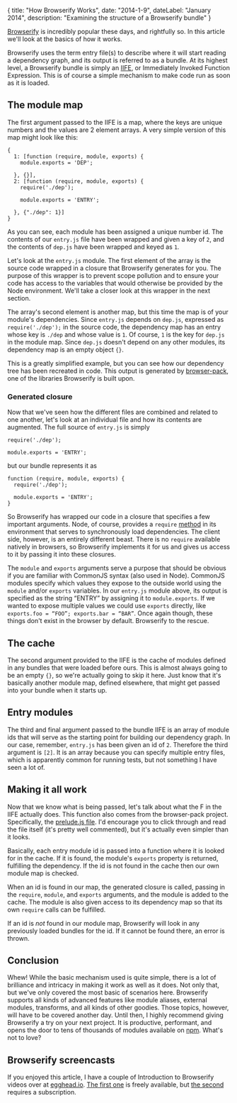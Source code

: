 {
	title: "How Browserify Works",
	date: "2014-1-9",
	dateLabel: "January 2014",
	description: "Examining the structure of a Browserify bundle"
}

[Browserify](https://github.com/substack/node-browserify/) is incredibly popular these days, and rightfully so. In this article we'll look at the basics of how it works.

Browserify uses the term entry file(s) to describe where it will start reading a dependency graph, and its output is referred to as a bundle. At its highest level, a Browserify bundle is simply an [IIFE](http://benalman.com/news/2010/11/immediately-invoked-function-expression/), or Immediately Invoked Function Expression. This is of course a simple mechanism to make code run as soon as it is loaded.

## The module map
The first argument passed to the IIFE is a map, where the keys are unique numbers and the values are 2 element arrays. A very simple version of this map might look like this:

```
{
  1: [function (require, module, exports) {
    module.exports = 'DEP';

  }, {}],
  2: [function (require, module, exports) {
    require('./dep');

    module.exports = 'ENTRY';

  }, {"./dep": 1}]
}
```

As you can see, each module has been assigned a unique number id. The contents of our `entry.js` file have been wrapped and given a key of `2`, and the contents of `dep.js` have been wrapped and keyed as `1`.

Let's look at the `entry.js` module. The first element of the array is the source code wrapped in a closure that Browserify generates for you. The purpose of this wrapper is to prevent scope pollution and to ensure your code has access to the variables that would otherwise be provided by the Node environment. We'll take a closer look at this wrapper in the next section.

The array's second element is another map, but this time the map is of your module's dependencies. Since `entry.js` depends on `dep.js`, expressed as `require('./dep');` in the source code, the dependency map has an entry whose key is `./dep` and whose value is `1`. Of course, `1` is the key for `dep.js` in the module map. Since `dep.js` doesn't depend on any other modules, its dependency map is an empty object `{}`.

This is a greatly simplified example, but you can see how our dependency tree has been recreated in code. This output is generated by [browser-pack](https://github.com/substack/browser-pack), one of the libraries Browserify is built upon.

### Generated closure

Now that we've seen how the different files are combined and related to one another, let's look at an individual file and how its contents are augmented. The full source of `entry.js` is simply

```
require('./dep');

module.exports = 'ENTRY';
```

but our bundle represents it as

```
function (require, module, exports) {
  require('./dep');

  module.exports = 'ENTRY';
}
```

So Browserify has wrapped our code in a closure that specifies a few important arguments. Node, of course, provides a `require` [method](http://nodejs.org/api/globals.html#globals_require) in its environment that serves to synchronously load dependencies. The client side, however, is an entirely different beast. There is no `require` available natively in browsers, so Browserify implements it for us and gives us access to it by passing it into these closures.

The `module` and `exports` arguments serve a purpose that should be obvious if you are familiar with CommonJS syntax (also used in Node). CommonJS modules specify which values they expose to the outside world using the `module` and/or `exports` variables. In our `entry.js` module above, its output is specified as the string “ENTRY” by assigning it to `module.exports`. If we wanted to expose multiple values we could use `exports` directly, like `exports.foo = “FOO”; exports.bar = “BAR”`. Once again though, these things don't exist in the browser by default. Browserify to the rescue.

## The cache

The second argument provided to the IIFE is the cache of modules defined in any bundles that were loaded before ours. This is almost always going to be an empty `{}`, so we're actually going to skip it here. Just know that it's basically another module map, defined elsewhere, that might get passed into your bundle when it starts up.

## Entry modules

The third and final argument passed to the bundle IIFE is an array of module ids that will serve as the starting point for building our dependency graph. In our case, remember, `entry.js` has been given an id of `2`. Therefore the third argument is `[2]`. It is an array because you can specify multiple entry files, which is apparently common for running tests, but not something I have seen a lot of.

## Making it all work

Now that we know what is being passed, let's talk about what the F in the IIFE actually does. This function also comes from the browser-pack project. Specifically, the [prelude.js file](https://github.com/substack/browser-pack/blob/d29fddc8a9207d5f967664935073b50971aff708/prelude.js). I'd encourage you to click through and read the file itself (it's pretty well commented), but it's actually even simpler than it looks.

Basically, each entry module id is passed into a function where it is looked for in the cache. If it is found, the module's `exports` property is returned, fulfilling the dependency. If the id is not found in the cache then our own module map is checked.

When an id is found in our map, the generated closure is called, passing in the `require`, `module`, and `exports` arguments, and the module is added to the cache. The module is also given access to its dependency map so that its own `require` calls can be fulfilled.

If an id is *not* found in our module map, Browserify will look in any previously loaded bundles for the id. If it cannot be found there, an error is thrown.

## Conclusion

Whew! While the basic mechanism used is quite simple, there is a lot of brilliance and intricacy in making it work as well as it does. Not only that, but we've only covered the most basic of scenarios here. Browserify supports all kinds of advanced features like module aliases, external modules, transforms, and all kinds of other goodies. Those topics, however, will have to be covered another day. Until then, I highly recommend giving Browserify a try on your next project. It is productive, performant, and opens the door to tens of thousands of modules available on [npm](http://npmjs.org). What's not to love?

## Browserify screencasts

If you enjoyed this article, I have a couple of Introduction to Browserify videos over at [egghead.io](http://egghead.io). [The first one](https://egghead.io/lessons/nodejs-introduction-to-browserify-part-1) is freely available, but [the second](https://egghead.io/lessons/nodejs-introduction-to-browserify-part-2) requires a subscription.